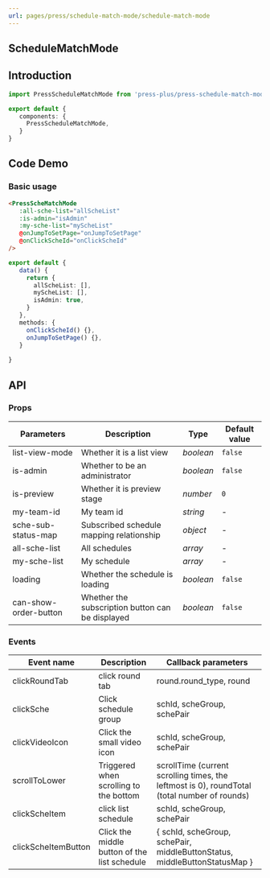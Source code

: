 ```yaml
---
url: pages/press/schedule-match-mode/schedule-match-mode
---
```


## ScheduleMatchMode


## Introduction

```ts
import PressScheduleMatchMode from 'press-plus/press-schedule-match-mode/press-schedule-match-mode';

export default {
   components: {
     PressScheduleMatchMode,
   }
}
```

## Code Demo

### Basic usage

```html
<PressScheMatchMode
   :all-sche-list="allScheList"
   :is-admin="isAdmin"
   :my-sche-list="myScheList"
   @onJumpToSetPage="onJumpToSetPage"
   @onClickScheId="onClickScheId"
/>
```


```ts
export default {
   data() {
     return {
       allScheList: [],
       myScheList: [],
       isAdmin: true,
     }
   },
   methods: {
     onClickScheId() {},
     onJumpToSetPage() {},
   }
  
}
```

## API

### Props

| Parameters            | Description                                      | Type      | Default value |
| --------------------- | ------------------------------------------------ | --------- | ------------- |
| list-view-mode        | Whether it is a list view                        | _boolean_ | `false`       |
| is-admin              | Whether to be an administrator                   | _boolean_ | `false`       |
| is-preview            | Whether it is preview stage                      | _number_  | `0`           |
| my-team-id            | My team id                                       | _string_  | -             |
| sche-sub-status-map   | Subscribed schedule mapping relationship         | _object_  | -             |
| all-sche-list         | All schedules                                    | _array_   | -             |
| my-sche-list          | My schedule                                      | _array_   | -             |
| loading               | Whether the schedule is loading                  | _boolean_ | `false`       |
| can-show-order-button | Whether the subscription button can be displayed | _boolean_ | `false`       |



### Events

| Event name          | Description                                  | Callback parameters                                                                          |
| ------------------- | -------------------------------------------- | -------------------------------------------------------------------------------------------- |
| clickRoundTab       | click round tab                              | round.round_type, round                                                                      |
| clickSche           | Click schedule group                         | schId, scheGroup, schePair                                                                   |
| clickVideoIcon      | Click the small video icon                   | schId, scheGroup, schePair                                                                   |
| scrollToLower       | Triggered when scrolling to the bottom       | scrollTime (current scrolling times, the leftmost is 0), roundTotal (total number of rounds) |
| clickScheItem       | click list schedule                          | schId, scheGroup, schePair                                                                   |
| clickScheItemButton | Click the middle button of the list schedule | { schId, scheGroup, schePair, middleButtonStatus, middleButtonStatusMap }                    |
